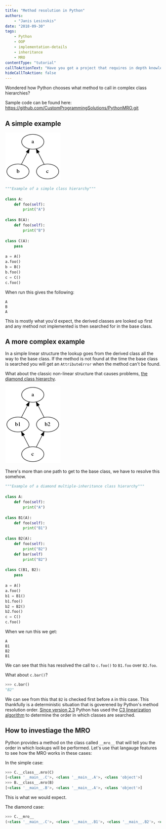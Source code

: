 ```yaml
---
title: "Method resolution in Python"
authors:
    - "Janis Lesinskis"
date: "2018-09-30"
tags:
    - Python
    - OOP
    - implementation-details
    - inheritance
    - MRO
contentType: "tutorial"
callToActionText: "Have you got a project that requires in depth knowledge of implementation details? Or do you have a topic about Python internals you would like to see a post about? We'd love to hear about it so fill in the form below with some details."
hideCallToAction: false
---
```


Wondered how Python chooses what method to call in complex class hierarchies?

Sample code can be found here: https://github.com/CustomProgrammingSolutions/PythonMRO.git

## A simple example

![Simple class hierarchy](simple.png)

```python
"""Example of a simple class hierarchy"""

class A:
    def foo(self):
        print("A")

class B(A):
    def foo(self):
        print("B")

class C(A):
    pass

a = A()
a.foo()
b = B()
b.foo()
c = C()
c.foo()
```

When run this gives the following:

```
A
B
A
```

This is mostly what you'd expect, the derived classes are looked up first and any method not implemented is then searched for in the base class.

## A more complex example

In a simple linear structure the lookup goes from the derived class all the way to the base class. If the method is not found at the time the base class is searched you will get an `AttributeError` when the method can't be found.

What about the classic non-linear structure that causes problems, [the diamond class hierarchy](https://en.wikipedia.org/wiki/Multiple_inheritance#The_diamond_problem).

![Diamond class hierarchy](diamond.png)

There's more than one path to get to the base class, we have to resolve this somehow.

```python
"""Example of a diamond multiple-inheritance class hierarchy"""

class A:
    def foo(self):
        print("A")

class B1(A):
    def foo(self):
        print("B1")

class B2(A):
    def foo(self):
        print("B2")
    def bar(self)
        print("B2")

class C(B1, B2):
    pass

a = A()
a.foo()
b1 = B1()
b1.foo()
b2 = B2()
b2.foo()
c = C()
c.foo()
```

When we run this we get:

```
A
B1
B2
B1
```

We can see that this has resolved the call to `c.foo()` to `B1.foo` over `B2.foo`.

What about `c.bar()`?

```python
>>> c.bar()
"B2"
```

We can see from this that `B2` is checked first before `A` in this case. This thankfully is a deterministic situation that is goverened by Python's method resolution order.
[Since version 2.3](https://www.python.org/download/releases/2.3/mro/) Python has used the [C3 linearization algorithm](https://en.wikipedia.org/wiki/C3_linearization) to determine the order in which classes are searched.

## How to investiage the MRO

Python provides a method on the class called `__mro__` that will tell you the order in which lookups will be performed. Let's use that langauge features to see how the MRO works in these cases:

In the simple case:

```python
>>> C.__class__.mro(C)
[<class '__main__.C'>, <class '__main__.A'>, <class 'object'>]
>>> B.__class__.mro(B)
[<class '__main__.B'>, <class '__main__.A'>, <class 'object'>]
```

This is what we would expect.

The diamond case:

```python
>>> C.__mro__
(<class '__main__.C'>, <class '__main__.B1'>, <class '__main__.B2'>, <class '__main__.A'>, <class 'object'>)
```
